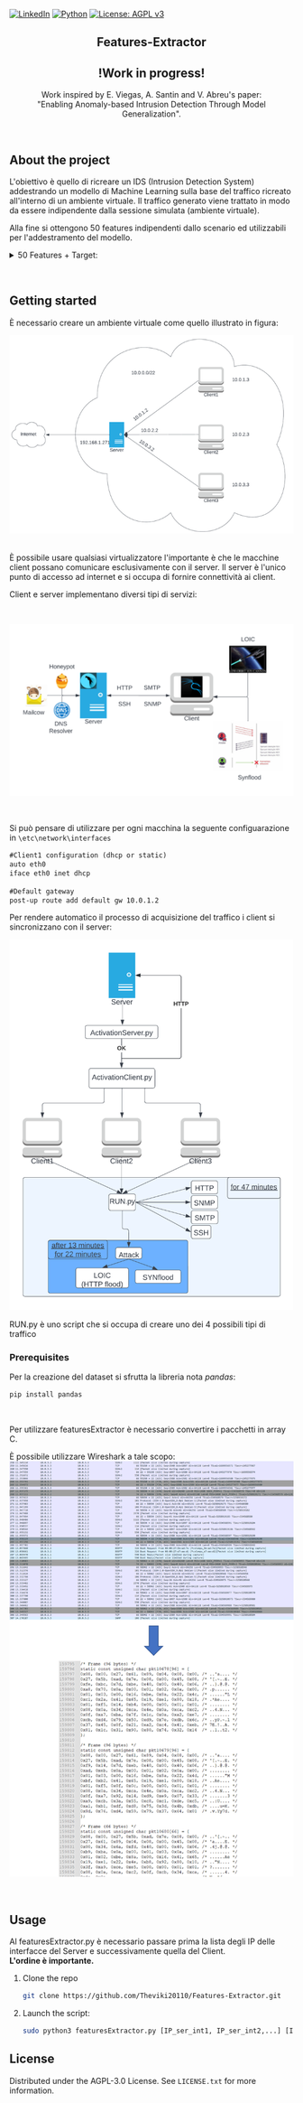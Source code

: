[![LinkedIn][linkedin-shield]][linkedin-url]
 [![Python][Python]][python-url] 
 [![License: AGPL v3](https://img.shields.io/badge/License-AGPL_v3-blue.svg)](https://www.gnu.org/licenses/agpl-3.0)

<h2 align='center'>Features-Extractor</h2>
<h2 align='center'>!Work in progress!</h2>

<p align='center'> Work inspired by E. Viegas, A. Santin and V. Abreu's paper:<br>"Enabling Anomaly-based Intrusion Detection Through Model Generalization". </p>

<br>

## About the project

<p>L'obiettivo è quello di ricreare un IDS (Intrusion Detection System) addestrando un modello di Machine Learning sulla base del traffico ricreato all'interno di un ambiente virtuale.
Il traffico generato viene trattato in modo da essere indipendente dalla sessione simulata (ambiente virtuale).

Alla fine si ottengono 50 features indipendenti dallo scenario ed utilizzabili per l'addestramento del modello.
<details>
<summary>50 Features + Target:</summary>
<ol>
   <li>IP_TYPE</li>
   <li>IP_LEN</li>
   <li>FR_LENGHT</li>
   <li>IP_ID</li>
   <li>IP_RESERVED</li>
   <li>IP_DF</li>
   <li>IP_MF</li>
   <li>IP_OFFSET</li>
   <li>IP_PROTO</li>
   <li>IP_CHECKSUM</li>
   <li>UDP_SPORT</li>
   <li>UDP_DPORT</li>
   <li>UDP_LEN</li>
   <li>UDP_CHK</li>
   <li>ICMP_TYPE</li>
   <li>ICMP_CODE</li>
   <li>ICMP_CHK</li>
   <li>TCP_SPORT</li>
   <li>TCP_DPORT</li>
   <li>TCP_SEQ</li>
   <li>TCP_ACK</li>
   <li>TCP_FFIN</li>
   <li>TCP_FSYN</li>
   <li>TCP_FRST</li>
   <li>TCP_FPUSH</li>
   <li>TCP_FACK</li>
   <li>TCP_FURG</li>
   <li>COUNT_FR_SRC_DST</li>
   <li>COUNT_FR_DST_SRC</li>
   <li>NUM_BYTES_SRC_DST</li>
   <li>NUM_BYTES_DST_SRC</li>
   <li>NUM_PUSHED_SRC_DST</li>
   <li>NUM_PUSHED_DST_SRC</li>
   <li>NUM_SYN_FIN_SRC_DST</li>
   <li>NUM_SYN_FIN_DST_SRC</li>
   <li>NUM_FIN_SRC_DST</li>
   <li>NUM_FIN_DST_SRC</li>
   <li>NUM_ACK_SRC_DST</li>
   <li>NUM_ACK_DST_SRC</li>
   <li>NUM_SYN_SRC_DST</li>
   <li>NUM_SYN_DST_SRC</li>
   <li>NUM_RST_SRC_DST</li>
   <li>NUM_RST_DST_SRC</li>
   <li>COUNT_SERV_SRC_DST</li>
   <li>COUNT_SERV_DST_SRC</li>
   <li>NUM_BYTES_SERV_SRC_DST</li>
   <li>NUM_BYTES_SERV_DST_SRC</li>
   <li>FIRST_PACKET</li>
   <li>FIRST_SERV_PACKET</li>
   <li>CONN_STATUS</li>
   <li>TYPE</li>
</ol>
</details>
</p>

<br>

## Getting started
È necessario creare un ambiente virtuale come quello illustrato in figura:
<br>

![Enviroment][enviroment-screenshot]

<br>
È possibile usare qualsiasi virtualizzatore l'importante è che le macchine client possano comunicare esclusivamente con il server.
Il server è l'unico punto di accesso ad internet e si occupa di fornire connettività ai client.
<br>

Client e server implementano diversi tipi di servizi:

<br>

![Services][services-screenshot]


<br>

Si può pensare di utilizzare per ogni macchina la seguente configuarazione in `\etc\network\interfaces`
```
#Client1 configuration (dhcp or static)
auto eth0
iface eth0 inet dhcp

#Default gateway
post-up route add default gw 10.0.1.2
```

Per rendere automatico il processo di acquisizione del traffico i client si sincronizzano con il server:

![sync][sync-screenshot]
<br>

RUN.py è uno script che si occupa di creare uno dei 4 possibili tipi di traffico 

### Prerequisites
Per la creazione del dataset si sfrutta la libreria nota _pandas_:
  
  ```sh
  pip install pandas
  ```


<br>

Per utilizzare featuresExtractor è necessario convertire i pacchetti in array C.

È possibile utilizzare Wireshark a tale scopo:
![finaltraffic][finaltraffic-screenshot]

<br>

## Usage

Al featuresExtractor.py è necessario passare prima la lista degli IP delle interfacce del Server e successivamente quella del Client.
<br>
<strong>L'ordine è importante.</strong>

1. Clone the repo
   ```sh
   git clone https://github.com/Theviki20110/Features-Extractor.git
   ```
2. Launch the script:
   ```sh
   sudo python3 featuresExtractor.py [IP_ser_int1, IP_ser_int2,...] [IP_client1_int, IP_client2_int,...]
   ```

## License
Distributed under the AGPL-3.0 License. See `LICENSE.txt` for more information.

[Python]: https://img.shields.io/badge/-python-yellow?style=for-the-badge&logo=python
[python-url]: https://www.python.org/
[linkedin-shield]: https://img.shields.io/badge/-LinkedIN-informational?style=for-the-badge&logo=linkedin
[linkedin-url]: https://www.linkedin.com/in/vincenzo-lapadula-85a937164/
[enviroment-screenshot]: res/image1.png
[services-screenshot]: res/image2.png
[sync-screenshot]: res/image3.png
[finaltraffic-screenshot]: res/image4.png